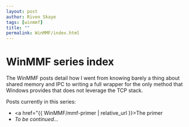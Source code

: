 ```yaml
---
layout: post
author: Riven Skaye
tags: [winmmf]
title: ""
permalink: WinMMF/index.html
---
```

# WinMMF series index

The WinMMF posts detail how I went from knowing barely a thing about shared memory and IPC to writing a full wrapper
for the only method that Windows provides that does not leverage the TCP stack.

Posts currently in this series:

- <a href="{{ WinMMF/mmf-primer | relative_url }}>The primer</a>
- _To be continued..._
